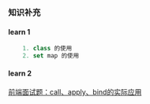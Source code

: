### 知识补充

#### learn 1
```js 
    1. class 的使用
    2. set map 的使用
```
#### learn 2 
[前端面试题：call、apply、bind的实际应用](https://www.bilibili.com/video/BV1944y1q7N4?vd_source=44c32c68fe12f973f1d946d239bdf390)
